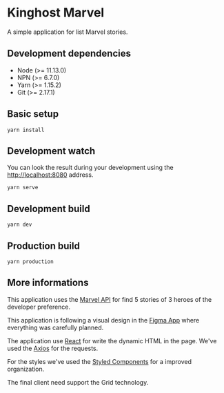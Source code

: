 # Kinghost Marvel
A simple application for list Marvel stories.

## Development dependencies
- Node (>= 11.13.0)
- NPN (>= 6.7.0)
- Yarn (>= 1.15.2)
- Git (>= 2.17.1)

## Basic setup
``` Shell
yarn install
```

## Development watch
You can look the result during your development using the [http://localhost:8080](http://localhost:8080) address.
``` Shell
yarn serve
```

## Development build
``` Shell
yarn dev
```

## Production build
``` Shell
yarn production
```

## More informations
This application uses the [Marvel API](https://developer.marvel.com/docs) for find 5 stories of 3 heroes of the developer preference.

This application is following a visual design in the [Figma App](https://www.figma.com/file/NW5beKv6YOL8AEqHcikJLene/Kingvel?node-id=0%3A1) where everything was carefully planned.

The application use [React](https://reactjs.org/docs/) for write the dynamic HTML in the page. We've used the [Axios](https://github.com/axios/axios) for the requests.

For the styles we've used the [Styled Components](https://www.styled-components.com/) for a improved organization.

The final client need support the Grid technology.
